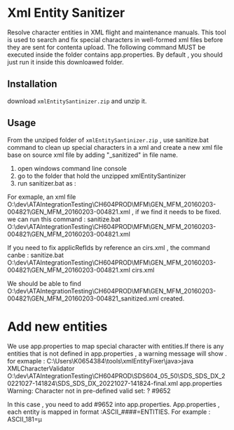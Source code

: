 # Xml Entity Sanitizer

Resolve character entities in XML flight and maintenance manuals.
This tool is used to search and fix special characters in well-formed xml files before they are sent for contenta upload. 
The following command MUST be executed inside the folder contains app.properties. By default , you should just run it inside this downloawed folder.

## Installation

download `xmlEntitySantinizer.zip`  and unzip it. 

## Usage

From the unziped folder of `xmlEntitySantinizer.zip` , use sanitize.bat command  to clean up special characters in a xml and create a new xml file base on source xml file by adding "_sanitized" in file name. 

1. open windows command line console
2. go to the folder that hold the unzipped xmlEntitySantinizer
3. run sanitizer.bat as :

For exmaple, an xml file O:\dev\ATAIntegrationTesting\CH604PROD\MFM\GEN_MFM_20160203-004821\GEN_MFM_20160203-004821.xml , if we find it needs to be fixed. we can run this command :
sanitize.bat  O:\dev\ATAIntegrationTesting\CH604PROD\MFM\GEN_MFM_20160203-004821\GEN_MFM_20160203-004821.xml 

If you need to fix applicRefIds by reference an cirs.xml , the command canbe :
sanitize.bat  O:\dev\ATAIntegrationTesting\CH604PROD\MFM\GEN_MFM_20160203-004821\GEN_MFM_20160203-004821.xml cirs.xml

We should be able to find O:\dev\ATAIntegrationTesting\CH604PROD\MFM\GEN_MFM_20160203-004821\GEN_MFM_20160203-004821_sanitized.xml created. 

# Add new entities

We use app.properties to map special character with entities.If there is any entities that is not defined in app.properties , a warning message will show . for exmaple :
C:\Users\K0654384\tools\xmlEntityFixer\java>java  XMLCharacterValidator O:\dev\ATAIntegrationTesting\CH604PROD\SDS604_05_50\SDS_SDS_DX_20221027-141824\SDS_SDS_DX_20221027-141824-final.xml app.properties
Warning: Character not in pre-defined valid set: ? #9652

In this case , you need to add #9652 into app.properties.
 App.properties , each entity is mapped in format :ASCII_####=ENTITIES. For example :
 ASCII_181=&micro;

